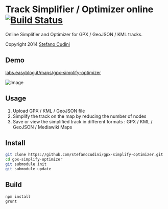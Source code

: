 Track Simplifier / Optimizer online [![Build Status](https://travis-ci.org/stefanocudini/gpx-simplify-optimizer.svg?branch=master)](https://travis-ci.org/stefanocudini/gpx-simplify-optimizer)
============

Online Simplifier and Optimizer for GPX / GeoJSON / KML tracks.

Copyright 2014 [Stefano Cudini](http://labs.easyblog.it/stefano-cudini/)

Demo
----
[labs.easyblog.it/maps/gpx-simplify-optimizer](http://labs.easyblog.it/maps/gpx-simplify-optimizer/)

![Image](https://raw.githubusercontent.com/stefanocudini/gpx-simplify-optimizer/master/images/gpx-optimizer.png)

Usage
-----
1. Upload GPX / KML / GeoJSON file
2. Simplify the track on the map by reducing the number of nodes
3. Save or view the simplified track in different formats : GPX / KML / GeoJSON / Mediawiki Maps

Install 
-------
```bash
git clone https://github.com/stefanocudini/gpx-simplify-optimizer.git
cd gpx-simplify-optimizer
git submodule init
git submodule update
```

Build
-----
```bash
npm install
grunt
```

